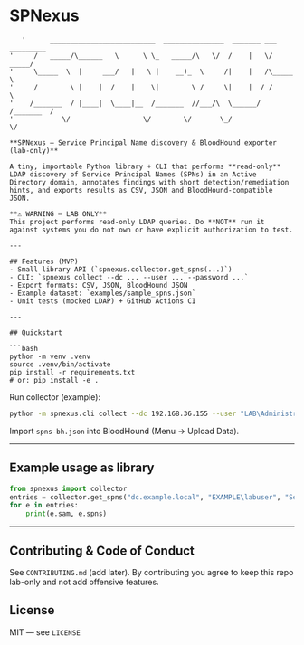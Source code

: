 # SPNexus  

```
   '      __________________________  _______________  _______ ___  _________
'     /   _____/\______   \      \ \_   _____/\   \/  /    |   \/   _____/
'     \_____  \  |     ___/   |   \ |    __)_  \     /|    |   /\_____  \ 
'     /        \ |    |  /    |    \|        \ /     \|    |  / /        \
'    /_______  / |____|  \____|__  /_______  //___/\  \______/ /_______  /
'            \/                  \/        \/       \_/                \/ 

**SPNexus — Service Principal Name discovery & BloodHound exporter (lab-only)**  

A tiny, importable Python library + CLI that performs **read-only** LDAP discovery of Service Principal Names (SPNs) in an Active Directory domain, annotates findings with short detection/remediation hints, and exports results as CSV, JSON and BloodHound-compatible JSON.

**⚠️ WARNING — LAB ONLY**  
This project performs read-only LDAP queries. Do **NOT** run it against systems you do not own or have explicit authorization to test.  

---

## Features (MVP)
- Small library API (`spnexus.collector.get_spns(...)`)
- CLI: `spnexus collect --dc ... --user ... --password ...`
- Export formats: CSV, JSON, BloodHound JSON
- Example dataset: `examples/sample_spns.json`
- Unit tests (mocked LDAP) + GitHub Actions CI

---

## Quickstart

```bash
python -m venv .venv
source .venv/bin/activate
pip install -r requirements.txt
# or: pip install -e .
```

Run collector (example):

```bash
python -m spnexus.cli collect --dc 192.168.36.155 --user "LAB\Administrator" --password "P@ssw0rd" --out spns.csv --json spns.json --bloodhound spns-bh.json
```

Import `spns-bh.json` into BloodHound (Menu → Upload Data).

---

## Example usage as library

```python
from spnexus import collector
entries = collector.get_spns("dc.example.local", "EXAMPLE\labuser", "Secret123")
for e in entries:
    print(e.sam, e.spns)
```

---

## Contributing & Code of Conduct
See `CONTRIBUTING.md` (add later). By contributing you agree to keep this repo lab-only and not add offensive features.

## License
MIT — see `LICENSE`
